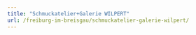 ```yaml
---
title: "Schmuckatelier+Galerie WILPERT"
url: /freiburg-im-breisgau/schmuckatelier-galerie-wilpert/
---
```

